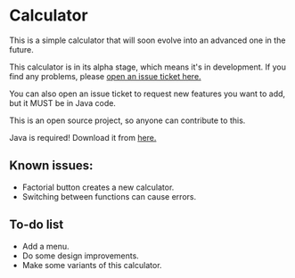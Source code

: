 # Calculator
This is a simple calculator that will soon evolve into an advanced one in the future.

This calculator is in its alpha stage, which means it's in development. If you find any problems, please [open an issue ticket here.](https://github.com/DarknesGaming/Calculator/issues/new) 

You can also open an issue ticket to request new features you want to add, but it MUST be in Java code.

This is an open source project, so anyone can contribute to this.

Java is required! Download it from [here.](http://java.com/en/)

## Known issues:
* Factorial button creates a new calculator.
* Switching between functions can cause errors.

## To-do list
* Add a menu.
* Do some design improvements.
* Make some variants of this calculator.
